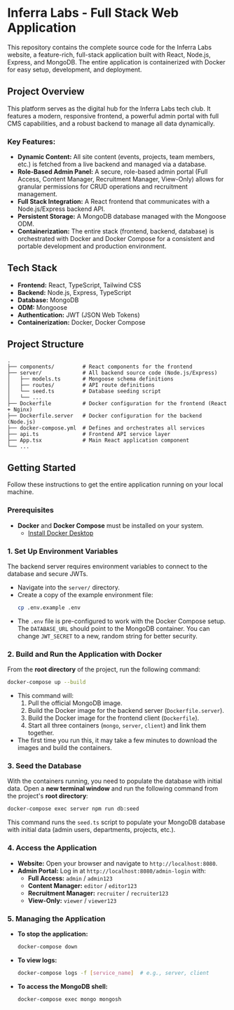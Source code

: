# Inferra Labs - Full Stack Web Application

This repository contains the complete source code for the Inferra Labs website, a feature-rich, full-stack application built with React, Node.js, Express, and MongoDB. The entire application is containerized with Docker for easy setup, development, and deployment.

## Project Overview

This platform serves as the digital hub for the Inferra Labs tech club. It features a modern, responsive frontend, a powerful admin portal with full CMS capabilities, and a robust backend to manage all data dynamically.

### Key Features:
- **Dynamic Content:** All site content (events, projects, team members, etc.) is fetched from a live backend and managed via a database.
- **Role-Based Admin Panel:** A secure, role-based admin portal (Full Access, Content Manager, Recruitment Manager, View-Only) allows for granular permissions for CRUD operations and recruitment management.
- **Full Stack Integration:** A React frontend that communicates with a Node.js/Express backend API.
- **Persistent Storage:** A MongoDB database managed with the Mongoose ODM.
- **Containerization:** The entire stack (frontend, backend, database) is orchestrated with Docker and Docker Compose for a consistent and portable development and production environment.

## Tech Stack

- **Frontend:** React, TypeScript, Tailwind CSS
- **Backend:** Node.js, Express, TypeScript
- **Database:** MongoDB
- **ODM:** Mongoose
- **Authentication:** JWT (JSON Web Tokens)
- **Containerization:** Docker, Docker Compose

## Project Structure

```
.
├── components/         # React components for the frontend
├── server/             # All backend source code (Node.js/Express)
│   ├── models.ts       # Mongoose schema definitions
│   ├── routes/         # API route definitions
│   └── seed.ts         # Database seeding script
│   └── ...
├── Dockerfile          # Docker configuration for the frontend (React + Nginx)
├── Dockerfile.server   # Docker configuration for the backend (Node.js)
├── docker-compose.yml  # Defines and orchestrates all services
├── api.ts              # Frontend API service layer
├── App.tsx             # Main React application component
└── ...
```

## Getting Started

Follow these instructions to get the entire application running on your local machine.

### Prerequisites

- **Docker** and **Docker Compose** must be installed on your system.
  - [Install Docker Desktop](https://www.docker.com/products/docker-desktop/)

### 1. Set Up Environment Variables

The backend server requires environment variables to connect to the database and secure JWTs.

- Navigate into the `server/` directory.
- Create a copy of the example environment file:
  ```bash
  cp .env.example .env
  ```
- The `.env` file is pre-configured to work with the Docker Compose setup. The `DATABASE_URL` should point to the MongoDB container. You can change `JWT_SECRET` to a new, random string for better security.

### 2. Build and Run the Application with Docker

From the **root directory** of the project, run the following command:

```bash
docker-compose up --build
```

- This command will:
  1. Pull the official MongoDB image.
  2. Build the Docker image for the backend server (`Dockerfile.server`).
  3. Build the Docker image for the frontend client (`Dockerfile`).
  4. Start all three containers (`mongo`, `server`, `client`) and link them together.
- The first time you run this, it may take a few minutes to download the images and build the containers.

### 3. Seed the Database

With the containers running, you need to populate the database with initial data. Open a **new terminal window** and run the following command from the project's **root directory**:

```bash
docker-compose exec server npm run db:seed
```
This command runs the `seed.ts` script to populate your MongoDB database with initial data (admin users, departments, projects, etc.).

### 4. Access the Application

- **Website:** Open your browser and navigate to `http://localhost:8080`.
- **Admin Portal:** Log in at `http://localhost:8080/admin-login` with:
  - **Full Access:** `admin` / `admin123`
  - **Content Manager:** `editor` / `editor123`
  - **Recruitment Manager:** `recruiter` / `recruiter123`
  - **View-Only:** `viewer` / `viewer123`

### 5. Managing the Application

- **To stop the application:**
  ```bash
  docker-compose down
  ```
- **To view logs:**
  ```bash
  docker-compose logs -f [service_name]  # e.g., server, client
  ```
- **To access the MongoDB shell:**
  ```bash
  docker-compose exec mongo mongosh
  ```